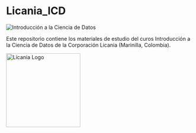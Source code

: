 # Licania_ICD
![Introducción a la Ciencia de Datos](https://licania.org/img/datascience_web.jpg)

Este repositorio contiene los materiales de estudio del curos Introducción a la Ciencia de Datos de la Corporación Licania (Marinilla, Colombia).


<img src="https://licania.org/img/LicaniaLogo.png" alt="Licania Logo" style= "width=200px;height:200px;"> 
